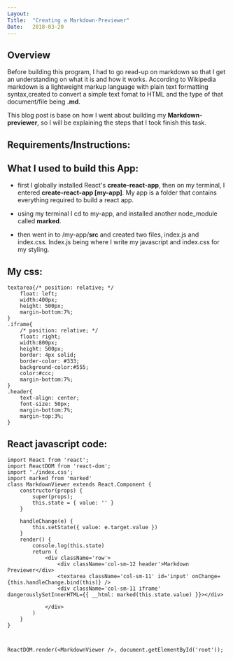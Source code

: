 ```yaml
---
Layout: 
Title:  "Creating a Markdown-Previewer"
Date:   2018-03-20
---
```



## Overview

Before building this program, I had to go read-up on markdown so that I get an understanding on what it is and how it works. According to Wikipedia markdown is a lightweight markup language with plain text formatting syntax,created to convert a simple text fomat to HTML and the type of that document/file being **.md**.

This blog post is base on how I went about building my **Markdown-previewer**, so I will be explaining the steps that I took finish this task.

## Requirements/Instructions:

## What I used to build this App:

* first I globally installed React's **create-react-app**, then on my terminal, I entered **create-react-app [my-app]**. My app is a folder that contains everything required to build a react app.

* using my terminal I cd to my-app, and installed another node_module called **marked**.

* then went in to /my-app/**src** and created two files, index.js and index.css. Index.js being where I write my javascript and index.css for my styling.

## My css:

    textarea{/* position: relative; */
        float: left;
        width:400px;
        height: 500px;
        margin-bottom:7%;
    }
    .iframe{
        /* position: relative; */
        float: right;
        width:800px;
        height: 500px;
        border: 4px solid;
        border-color: #333;
        background-color:#555;
        color:#ccc;
        margin-bottom:7%;
    }
    .header{
        text-align: center;
        font-size: 50px;
        margin-bottom:7%;
        margin-top:3%;
    } 

## React javascript code:

    import React from 'react';
    import ReactDOM from 'react-dom';
    import './index.css';
    import marked from 'marked'
    class MarkdownViewer extends React.Component {
        constructor(props) {
            super(props);
            this.state = { value: '' }
        }

        handleChange(e) {
            this.setState({ value: e.target.value })
        }
        render() {
            console.log(this.state)
            return (
                <div className='row'>
                    <div className='col-sm-12 header'>Markdown Previewer</div>
                    <textarea className='col-sm-11' id='input' onChange={this.handleChange.bind(this)} />
                    <div className='col-sm-11 iframe' dangerouslySetInnerHTML={{ __html: marked(this.state.value) }}></div>

                </div>
            )
        }
    }



    ReactDOM.render(<MarkdownViewer />, document.getElementById('root'));




